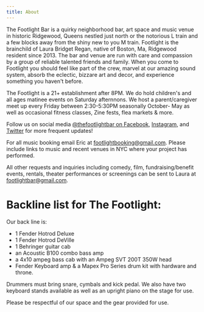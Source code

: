 ```yaml
---
title: About
---
```


The Footlight Bar is a quirky neighborhood bar, art space and music venue in historic Ridgewood, Queens nestled just north or the notorious L train and a few blocks away from the shiny new to you M train. Footlight is the brainchild of Laura Bridget Regan, native of Boston, Ma, Ridgewood resident since 2013. The bar and venue are run with care and compassion by a group of reliable talented friends and family. When you come to Footlight you should feel like part of the crew, marvel at our amazing sound system, absorb the eclectic, bizzare art and decor, and experience something you haven't before. 

The Footlight is a 21+ establishment after 8PM. We do hold children's and all ages matinee events on Saturday afternnons. We host a parent/caregiver meet up every Friday between 2:30-5:30PM seasonally October- May as well as occasional fitness classes, Zine fests, flea markets & more.  

Follow us on social media [@thefootlightbar on Facebook](https://www.facebook.com/thefootlightbar), [Instagram](https://instagram.com/thefootlightbar), and [Twitter](https://twitter.com/thefootlightbar) for more frequent updates! 

For all music booking email Eric at [footlightbooking@gmail.com](mailto:footlightbooking@gmail.com?subject=Music%20booking%20inquiry&body=Hi%2C%20we%20are%20YOUR%20NAME.%20Here%20are%20some%20links%20to%20our%20music%20samples
). Please include links to music and recent venues in NYC where your project has performed.

All other requests and inquiries including comedy, film, fundraising/benefit events, rentals, theater performances or screenings can be sent to Laura at [footlightbar@gmail.com](mailto:footlightbar@gmail.com).

# Backline list for The Footlight:

Our back line is:

* 1 Fender Hotrod Deluxe
* 1 Fender Hotrod DeVille
* 1 Behringer guitar cab
* an Acoustic B100 combo bass amp
* a 4x10 ampeg bass cab with an Ampeg SVT 200T 350W head
* Fender Keyboard amp & a Mapex Pro Series drum kit with hardware and throne.

Drummers must bring snare, cymbals and kick pedal. We also have two keyboard stands available as well as an upright piano on the stage for use.

Please be respectful of our space and the gear provided for use.

